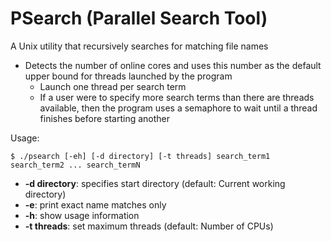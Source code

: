 # PSearch (Parallel Search Tool)

A Unix utility that recursively searches for matching file names

- Detects the number of online cores and uses this number as the default upper bound for threads launched by the program
    - Launch one thread per search term
    - If a user were to specify more search terms than there are threads available, then the program uses a semaphore to wait until a thread finishes before starting another

Usage:
```
$ ./psearch [-eh] [-d directory] [-t threads] search_term1 search_term2 ... search_termN
```
- **-d directory**: specifies start directory (default: Current working directory)
- **-e**: print exact name matches only
- **-h**: show usage information
- **-t threads**: set maximum threads (default: Number of CPUs)
